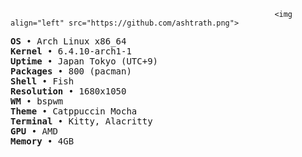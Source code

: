                                                                <img align="left" src="https://github.com/ashtrath.png">

<samp>
  <b>OS</b>         • Arch Linux x86_64<br>
  <b>Kernel</b>     • 6.4.10-arch1-1<br>
  <b>Uptime</b>     • Japan Tokyo (UTC+9)<br>
  <b>Packages</b>   • 800 (pacman)<br>
  <b>Shell</b>      • Fish<br>
  <b>Resolution</b> • 1680x1050<br>
  <b>WM</b>         • bspwm<br>
  <b>Theme</b>      • Catppuccin Mocha<br>
  <b>Terminal</b>   • Kitty, Alacritty<br>
  <b>GPU</b>        • AMD<br>
  <b>Memory</b>     • 4GB<br>
</samp>